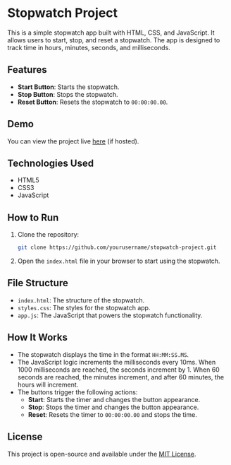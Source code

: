 # Stopwatch Project

This is a simple stopwatch app built with HTML, CSS, and JavaScript. It allows users to start, stop, and reset a stopwatch. The app is designed to track time in hours, minutes, seconds, and milliseconds.

## Features

- **Start Button**: Starts the stopwatch.
- **Stop Button**: Stops the stopwatch.
- **Reset Button**: Resets the stopwatch to `00:00:00.00`.

## Demo

You can view the project live [here](#) (if hosted).

## Technologies Used

- HTML5
- CSS3
- JavaScript

## How to Run

1. Clone the repository:
    ```bash
    git clone https://github.com/yourusername/stopwatch-project.git
    ```
2. Open the `index.html` file in your browser to start using the stopwatch.

## File Structure
- `index.html`: The structure of the stopwatch.
- `styles.css`: The styles for the stopwatch app.
- `app.js`: The JavaScript that powers the stopwatch functionality.

## How It Works

- The stopwatch displays the time in the format `HH:MM:SS.MS`.
- The JavaScript logic increments the milliseconds every 10ms. When 1000 milliseconds are reached, the seconds increment by 1. When 60 seconds are reached, the minutes increment, and after 60 minutes, the hours will increment.
- The buttons trigger the following actions:
    - **Start**: Starts the timer and changes the button appearance.
    - **Stop**: Stops the timer and changes the button appearance.
    - **Reset**: Resets the timer to `00:00:00.00` and stops the time.

## License

This project is open-source and available under the [MIT License](LICENSE).

